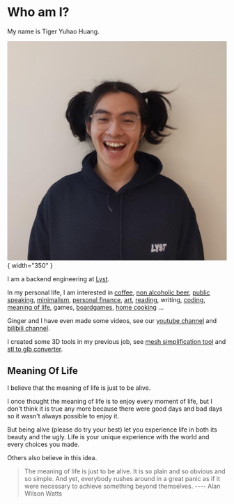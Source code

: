 # Who am I?

My name is Tiger Yuhao Huang.

![me](images/me.jpg){ width="350" }

I am a backend engineering at [Lyst](https://www.lyst.com).

In my personal life, I am interested in [coffee](coffee.md), [non alcoholic beer](non-alcoholic-beer.md), [public speaking](https://www.bilibili.com/video/BV1u54y1x7zF), [minimalism](minimalism.md), [personal finance](https://www.bilibili.com/video/BV1u54y1x7zF), [art](art.md), [reading](reading.md), writing, [coding](https://github.com/ynotstartups), [meaning of life](#meaning-of-life), games, [boardgames](boardgame.md), [home cooking](cooking.md) ... 

Ginger and I have even made some videos, see our [youtube channel](https://www.youtube.com/channel/UCQE6i7tcSbBQMD8KSeUQYvQ) and [bilibili channel](https://space.bilibili.com/1281157300).

I created some 3D tools in my previous job, see [mesh simplification tool](https://myminifactory.github.io/Fast-Quadric-Mesh-Simplification/) and [stl to glb converter](https://myminifactory.github.io/stl2gltf/).

## Meaning Of Life

I believe that the meaning of life is just to be alive.

I once thought the meaning of life is to enjoy every moment of life, but I don't think it is true any more because there were good days and bad days so it wasn't always possible to enjoy it.

But being alive (please do try your best) let you experience life in both its beauty and the ugly. Life is your unique experience with the world and every choices you made.

Others also believe in this idea.

> The meaning of life is just to be alive. It is so plain and so obvious and so simple. And yet, everybody rushes around in a great panic as if it were necessary to achieve something beyond themselves.
> ---- Alan Wilson Watts
